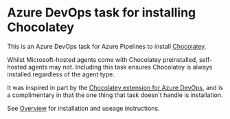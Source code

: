 # Azure DevOps task for installing Chocolatey

This is an Azure DevOps task for Azure Pipelines to install [Chocolatey](https://chocolatey.org).

Whilst Microsoft-hosted agents come with Chocolatey preinstalled, self-hosted agents may not. Including this task ensures Chocolatey
is always installed regardless of the agent type.

It was inspired in part by the [Chocolatey extension for Azure DevOps](https://github.com/chocolatey-community/chocolatey-azuredevops),
and is a complimentary in that the one thing that task doesn't handle is installation.

See [Overview](overview.md) for installation and useage instructions.
